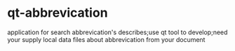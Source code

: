# qt-abbrevication
application for search abbrevication's describes;use qt tool to develop;need your supply local data files about abbrevication from your document 
